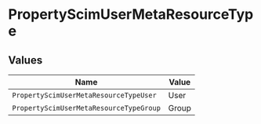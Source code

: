 # PropertyScimUserMetaResourceType


## Values

| Name                                    | Value                                   |
| --------------------------------------- | --------------------------------------- |
| `PropertyScimUserMetaResourceTypeUser`  | User                                    |
| `PropertyScimUserMetaResourceTypeGroup` | Group                                   |